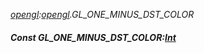 _[opengl](../../modules/opengl/opengl-module.md):[opengl](../../modules/opengl/opengl-module.md).GL\_ONE\_MINUS\_DST\_COLOR_
##### Const GL\_ONE\_MINUS\_DST\_COLOR:[Int](../../modules/wonkey/wonkey-types-int.md)
